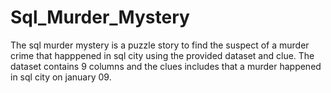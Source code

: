 # Sql_Murder_Mystery
The sql murder mystery is a puzzle story to find the suspect  of a murder crime that happpened in sql city using the provided dataset and  clue.  The dataset  contains 9 columns and the clues includes that a murder happened in sql city on january 09.  
